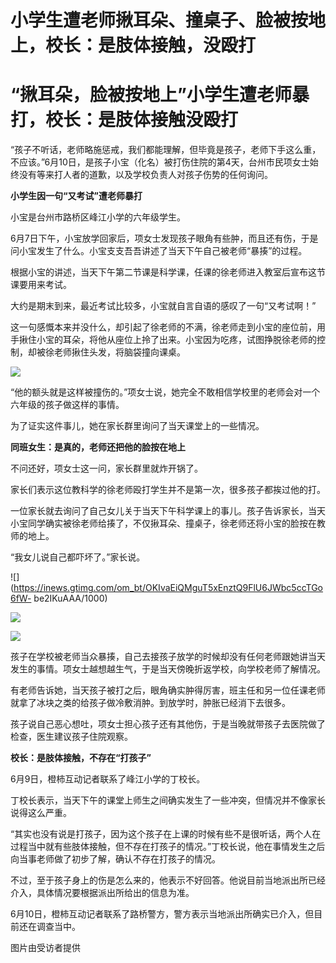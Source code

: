 # 小学生遭老师揪耳朵、撞桌子、脸被按地上，校长：是肢体接触，没殴打

# “揪耳朵，脸被按地上”小学生遭老师暴打，校长：是肢体接触没殴打

“孩子不听话，老师略施惩戒，我们都能理解，但毕竟是孩子，老师下手这么重，不应该。”6月10日，是孩子小宝（化名）被打伤住院的第4天，台州市民项女士始终没有等来打人者的道歉，以及学校负责人对孩子伤势的任何询问。

**小学生因一句“又考试”遭老师暴打**

小宝是台州市路桥区峰江小学的六年级学生。

6月7日下午，小宝放学回家后，项女士发现孩子眼角有些肿，而且还有伤，于是问小宝发生了什么。小宝支支吾吾讲述了当天下午自己被老师“暴揍”的过程。

根据小宝的讲述，当天下午第二节课是科学课，任课的徐老师进入教室后宣布这节课要用来考试。

大约是期末到来，最近考试比较多，小宝就自言自语的感叹了一句“又考试啊！”

这一句感慨本来并没什么，却引起了徐老师的不满，徐老师走到小宝的座位前，用手揪住小宝的耳朵，将他从座位上拎了出来。小宝因为吃疼，试图挣脱徐老师的控制，却被徐老师揪住头发，将脑袋撞向课桌。

![](https://inews.gtimg.com/om_bt/OiwMIFC1COlvBu5eBtLTWMuyxoEW5X8yj1yRvvtstOqmoAA/1000)

“他的额头就是这样被撞伤的。”项女士说，她完全不敢相信学校里的老师会对一个六年级的孩子做这样的事情。

为了证实这件事儿，她在家长群里询问了当天课堂上的一些情况。

**同班女生：是真的，老师还把他的脸按在地上**

不问还好，项女士这一问，家长群里就炸开锅了。

家长们表示这位教科学的徐老师殴打学生并不是第一次，很多孩子都挨过他的打。

一位家长就去询问了自己女儿关于当天下午科学课上的事儿。孩子告诉家长，当天小宝同学确实被徐老师给揍了，不仅揪耳朵、撞桌子，徐老师还将小宝的脸按在教师的地上。

“我女儿说自己都吓坏了。”家长说。

![](https://inews.gtimg.com/om_bt/OKIvaEiQMguT5xEnztQ9FlU6JWbc5ccTGo6fW-
be2IKuAAA/1000)

![](https://inews.gtimg.com/om_bt/Oc8Ym4gD1J8gMKew98Zzs-98UVH81QFuAwZyAWhJhUQgYAA/1000)

![](https://inews.gtimg.com/om_bt/ObN4pX2fFQPTxSMbvzC8TsRzh56dvAnAokWKGBImCf1QkAA/1000)

孩子在学校被老师当众暴揍，自己去接孩子放学的时候却没有任何老师跟她讲当天发生的事情。项女士越想越生气，于是当天傍晚折返学校，向学校老师了解情况。

有老师告诉她，当天孩子被打之后，眼角确实肿得厉害，班主任和另一位任课老师就拿了冰块之类的给孩子做冷敷消肿。到放学时，肿胀已经消下去很多。

孩子说自己恶心想吐，项女士担心孩子还有其他伤，于是当晚就带孩子去医院做了检查，医生建议孩子住院观察。

**校长：是肢体接触，不存在“打孩子”**

6月9日，橙柿互动记者联系了峰江小学的丁校长。

丁校长表示，当天下午的课堂上师生之间确实发生了一些冲突，但情况并不像家长说得这么严重。

“其实也没有说是打孩子，因为这个孩子在上课的时候有些不是很听话，两个人在过程当中就有些肢体接触，但不存在打孩子的情况。”丁校长说，他在事情发生之后向当事老师做了初步了解，确认不存在打孩子的情况。

不过，至于孩子身上的伤是怎么来的，他表示不好回答。他说目前当地派出所已经介入，具体情况要根据派出所给出的信息为准。

6月10日，橙柿互动记者联系了路桥警方，警方表示当地派出所确实已介入，但目前还在调查当中。

图片由受访者提供

